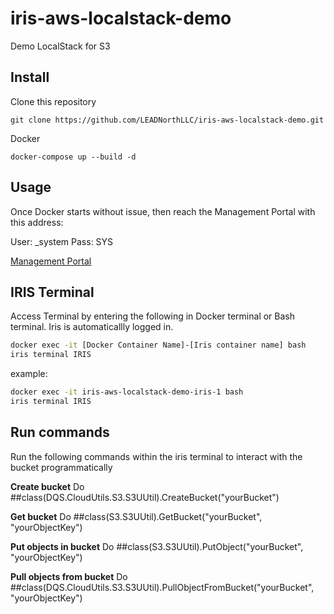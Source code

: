 # iris-aws-localstack-demo
 Demo LocalStack for S3

## Install
Clone this repository

```
git clone https://github.com/LEADNorthLLC/iris-aws-localstack-demo.git
```

Docker

```
docker-compose up --build -d
```

## Usage
Once Docker starts without issue, then reach the Management Portal with this address: 

User: _system Pass: SYS

[Management Portal](http://localhost:45451/csp/sys/UtilHome.csp)


## IRIS Terminal
Access Terminal by entering the following in Docker terminal or Bash terminal. Iris is automaticallly logged in.
```bash
docker exec -it [Docker Container Name]-[Iris container name] bash
iris terminal IRIS
```

example: 
```bash
docker exec -it iris-aws-localstack-demo-iris-1 bash
iris terminal IRIS
```

## Run commands
Run the following commands within the iris terminal to interact with the bucket programmatically

**Create bucket** 
Do ##class(DQS.CloudUtils.S3.S3UUtil).CreateBucket("yourBucket")

**Get bucket** 
Do ##class(S3.S3UUtil).GetBucket("yourBucket", "yourObjectKey")

**Put objects in bucket**
Do ##class(S3.S3UUtil).PutObject("yourBucket", "yourObjectKey")

**Pull objects from bucket** 
Do ##class(DQS.CloudUtils.S3.S3UUtil).PullObjectFromBucket("yourBucket", "yourObjectKey")
